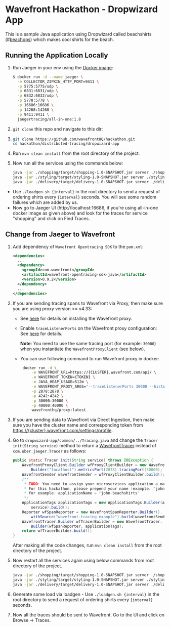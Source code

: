 # Wavefront Hackathon - Dropwizard App

This is a sample Java application using Dropwizard called beachshirts (#[beachops](https://medium.com/@matthewzeier/thoughts-from-an-operations-wrangler-how-we-use-alerts-to-monitor-wavefront-71329c5e57a8)) which makes cool shirts for the beach.

## Running the Application Locally

1. Run Jaeger in your env using the [Docker image](https://www.jaegertracing.io/docs/getting-started):

   ```bash
   $ docker run -d --name jaeger \
     -e COLLECTOR_ZIPKIN_HTTP_PORT=9411 \
     -p 5775:5775/udp \
     -p 6831:6831/udp \
     -p 6832:6832/udp \
     -p 5778:5778 \
     -p 16686:16686 \
     -p 14268:14268 \
     -p 9411:9411 \
     jaegertracing/all-in-one:1.8
   ```

2. `git clone` this repo and navigate to this dir:

3. ```bash
   git clone https://github.com/wavefrontHQ/hackathon.git
   cd hackathon/distributed-tracing/dropwizard-app
   ```

4. Run `mvn clean install` from the root directory of the project.

5. Now run all the services using the commands below:

   ```bash
   java -jar ./shopping/target/shopping-1.0-SNAPSHOT.jar server ./shopping/app.yaml
   java -jar ./styling/target/styling-1.0-SNAPSHOT.jar server ./styling/app.yaml
   java -jar ./delivery/target/delivery-1.0-SNAPSHOT.jar server ./delivery/app.yaml
   ```

- Use `./loadgen.sh {interval}` in the root directory to send a request of ordering shirts every `{interval}` seconds. You will see some random failures which are added by us.
- Now go to Jaeger UI (http://localhost:16686, if you're using all-in-one docker image as given above) and look for the traces for service "shopping" and click on Find Traces.

## Change from Jaeger to Wavefront

1. Add dependency of `Wavefront Opentracing SDK` to the `pom.xml`:

   ```xml
   <dependencies>
     ...
     <dependency>
       <groupId>com.wavefront</groupId>
       <artifactId>wavefront-opentracing-sdk-java</artifactId>
       <version>0.9.2</version>
     </dependency>
     ...
   </dependencies> 
   ```

2. If you are sending tracing spans to Wavefront via Proxy, then make sure you are using proxy version >= v4.33:

   * See [here](https://docs.wavefront.com/proxies_installing.html#proxy-installation) for details on installing the Wavefront proxy.

   * Enable `traceListenerPorts` on the Wavefront proxy configuration: See [here](https://docs.wavefront.com/proxies_configuring.html#proxy-configuration-properties) for details.

      **Note**: You need to use the same tracing port (for example: `30000`) when you instantiate the `WavefrontProxyClient` (see below).

   * You can use following command to run Wavefront proxy in docker:

     ```bash
      docker run -d \
          -e WAVEFRONT_URL=https://{CLUSTER}.wavefront.com/api/ \
          -e WAVEFRONT_TOKEN={TOKEN} \
          -e JAVA_HEAP_USAGE=512m \
          -e WAVEFRONT_PROXY_ARGS="--traceListenerPorts 30000 --histogramDistListenerPorts 40000" \
          -p 2878:2878 \
          -p 4242:4242 \
          -p 30000:30000 \
          -p 40000:40000 \
          wavefronthq/proxy:latest
     ```

3. If you are sending data to Wavefront via Direct Ingestion, then make sure you have the cluster name and corresponding token from [https://{cluster}.wavefront.com/settings/profile](https://{cluster}.wavefront.com/settings/profile).

4. Go to `dropwizard-app/common/../Tracing.java` and change the `Tracer init(String service)` method to return a [WavefrontTracer](https://github.com/wavefrontHQ/wavefront-opentracing-sdk-java#set-up-a-tracer) instead of `com.uber.jaeger.Tracer` as follows:

   ```java
   public static Tracer init(String service) throws IOException {
       WavefrontProxyClient.Builder wfProxyClientBuilder = new WavefrontProxyClient.
           Builder("localhost").metricsPort(2878).tracingPort(30000);
       WavefrontSender wavefrontSender = wfProxyClientBuilder.build();
       /**
        * TODO: You need to assign your microservices application a name.
        * For this hackathon, please prepend your name (example: "john") to the beachshirts application,
        * for example: applicationName = "john-beachshirts"
        */
       ApplicationTags applicationTags = new ApplicationTags.Builder(applicationName,
           service).build();
       Reporter wfSpanReporter = new WavefrontSpanReporter.Builder().
           withSource("wavefront-tracing-example").build(wavefrontSender);
       WavefrontTracer.Builder wfTracerBuilder = new WavefrontTracer.
           Builder(wfSpanReporter, applicationTags);
       return wfTracerBuilder.build();
   }
   ```

   After making all the code changes, run `mvn clean install` from the root directory of the project.

5. Now restart all the services again using below commands from root directory of the project.

   ```bash
   java -jar ./shopping/target/shopping-1.0-SNAPSHOT.jar server ./shopping/app.yaml
   java -jar ./styling/target/styling-1.0-SNAPSHOT.jar server ./styling/app.yaml
   java -jar ./delivery/target/delivery-1.0-SNAPSHOT.jar server ./delivery/app.yaml
   ```
6. Generate some load via loadgen - Use `./loadgen.sh {interval}` in the root directory to send a request of ordering shirts every `{interval}` seconds.

7. Now all the traces should be sent to Wavefront. Go to the UI and click on Browse -> Traces.
